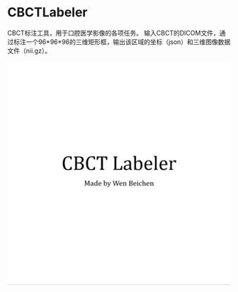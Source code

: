 # CBCTLabeler

CBCT标注工具，用于口腔医学影像的各项任务。
输入CBCT的DICOM文件，通过标注一个96\*96\*96的三维矩形框，输出该区域的坐标（json）和三维图像数据文件（nii.gz）。


<img src="CBCTLabeler/background.png"/>

